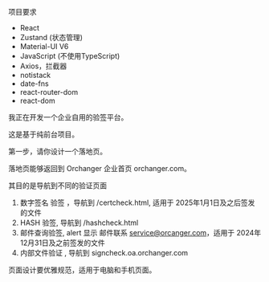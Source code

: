 
项目要求

- React
- Zustand (状态管理)
- Material-UI V6
- JavaScript (不使用TypeScript)
- Axios，拦截器
- notistack
- date-fns 
- react-router-dom
- react-dom

我正在开发一个企业自用的验签平台。

这是基于纯前台项目。

第一步，请你设计一个落地页。

落地页能够返回到 Orchanger 企业首页 orchanger.com。

其目的是导航到不同的验证页面

1.  数字签名 验签 ，导航到 /certcheck.html, 适用于 2025年1月1日及之后签发的文件
2.  HASH 验签, 导航到 /hashcheck.html
3. 邮件查询验签, alert 显示 邮件联系 service@orcanger.com，适用于 2024年12月31日及之前签发的文件
4. 内部文件验证 , 导航到 signcheck.oa.orchanger.com

页面设计要优雅规范，适用于电脑和手机页面。
